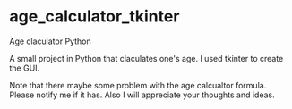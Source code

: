 # age_calculator_tkinter
Age claculator Python

A small project in Python that claculates one's age.
I used tkinter to create the GUI.

Note that there maybe some problem with the age calcualtor formula. Please notify me if it has.
Also I will appreciate your thoughts and ideas.
